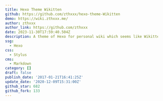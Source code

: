 ```yaml
---
title: Hexo Theme Wikitten
github: https://github.com/zthxxx/hexo-theme-Wikitten
demo: https://wiki.zthxxx.me/
author: zthxxx
author_link: https://github.com/zthxxx
date: 2023-11-30T17:59:40.504Z
description: A theme of Hexo for personal wiki which seems like Wikitten style.
ssg:
  - Hexo
css:
  - Stylus
cms:
  - Markdown
category: []
draft: false
publish_date: '2017-01-21T16:41:25Z'
update_date: '2020-12-09T15:31:00Z'
github_star: 682
github_fork: 133
---
```

